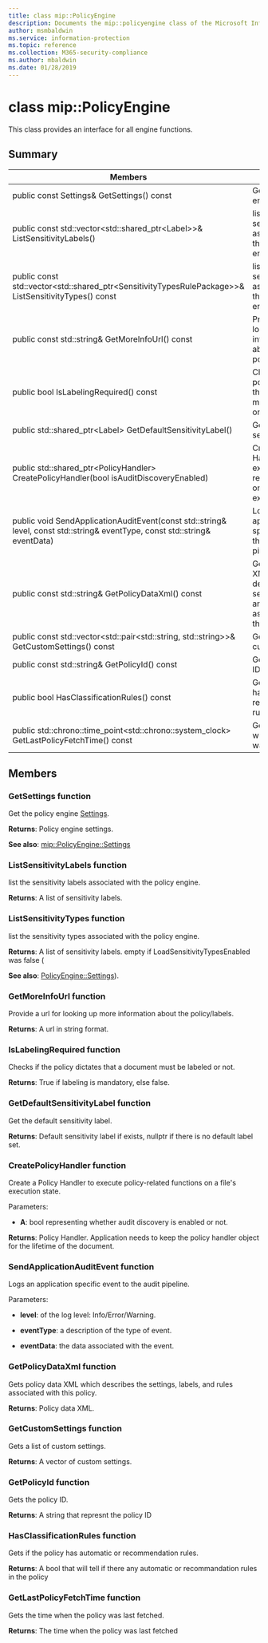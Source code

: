 ```yaml
---
title: class mip::PolicyEngine 
description: Documents the mip::policyengine class of the Microsoft Information Protection (MIP) SDK.
author: msmbaldwin
ms.service: information-protection
ms.topic: reference
ms.collection: M365-security-compliance
ms.author: mbaldwin
ms.date: 01/28/2019
---
```


# class mip::PolicyEngine 
This class provides an interface for all engine functions.
  
## Summary
 Members                        | Descriptions                                
--------------------------------|---------------------------------------------
public const Settings& GetSettings() const  |  Get the policy engine [Settings](class_mip_policyengine_settings.md).
public const std::vector\<std::shared_ptr\<Label\>\>& ListSensitivityLabels()  |  list the sensitivity labels associated with the policy engine.
public const std::vector\<std::shared_ptr\<SensitivityTypesRulePackage\>\>& ListSensitivityTypes() const  |  list the sensitivity types associated with the policy engine.
public const std::string& GetMoreInfoUrl() const  |  Provide a url for looking up more information about the policy/labels.
public bool IsLabelingRequired() const  |  Checks if the policy dictates that a document must be labeled or not.
public std::shared_ptr\<Label\> GetDefaultSensitivityLabel()  |  Get the default sensitivity label.
public std::shared_ptr\<PolicyHandler\> CreatePolicyHandler(bool isAuditDiscoveryEnabled)  |  Create a Policy Handler to execute policy-related functions on a file's execution state.
public void SendApplicationAuditEvent(const std::string& level, const std::string& eventType, const std::string& eventData)  |  Logs an application specific event to the audit pipeline.
public const std::string& GetPolicyDataXml() const  |  Gets policy data XML which describes the settings, labels, and rules associated with this policy.
public const std::vector\<std::pair\<std::string, std::string\>\>& GetCustomSettings() const  |  Gets a list of custom settings.
public const std::string& GetPolicyId() const  |  Gets the policy ID.
public bool HasClassificationRules() const  |  Gets if the policy has automatic or recommendation rules.
public std::chrono::time_point\<std::chrono::system_clock\> GetLastPolicyFetchTime() const  |  Gets the time when the policy was last fetched.
  
## Members
  
### GetSettings function
Get the policy engine [Settings](class_mip_policyengine_settings.md).

  
**Returns**: Policy engine settings. 
  
**See also**: [mip::PolicyEngine::Settings](class_mip_policyengine_settings.md)
  
### ListSensitivityLabels function
list the sensitivity labels associated with the policy engine.

  
**Returns**: A list of sensitivity labels.
  
### ListSensitivityTypes function
list the sensitivity types associated with the policy engine.

  
**Returns**: A list of sensitivity labels. empty if LoadSensitivityTypesEnabled was false (
  
**See also**: [PolicyEngine::Settings](class_mip_policyengine_settings.md)).
  
### GetMoreInfoUrl function
Provide a url for looking up more information about the policy/labels.

  
**Returns**: A url in string format.
  
### IsLabelingRequired function
Checks if the policy dictates that a document must be labeled or not.

  
**Returns**: True if labeling is mandatory, else false.
  
### GetDefaultSensitivityLabel function
Get the default sensitivity label.

  
**Returns**: Default sensitivity label if exists, nullptr if there is no default label set.
  
### CreatePolicyHandler function
Create a Policy Handler to execute policy-related functions on a file's execution state.

Parameters:  
* **A**: bool representing whether audit discovery is enabled or not.



  
**Returns**: Policy Handler.
Application needs to keep the policy handler object for the lifetime of the document.
  
### SendApplicationAuditEvent function
Logs an application specific event to the audit pipeline.

Parameters:  
* **level**: of the log level: Info/Error/Warning. 


* **eventType**: a description of the type of event. 


* **eventData**: the data associated with the event.


  
### GetPolicyDataXml function
Gets policy data XML which describes the settings, labels, and rules associated with this policy.

  
**Returns**: Policy data XML.
  
### GetCustomSettings function
Gets a list of custom settings.

  
**Returns**: A vector of custom settings.
  
### GetPolicyId function
Gets the policy ID.

  
**Returns**: A string that represnt the policy ID
  
### HasClassificationRules function
Gets if the policy has automatic or recommendation rules.

  
**Returns**: A bool that will tell if there any automatic or recommandation rules in the policy
  
### GetLastPolicyFetchTime function
Gets the time when the policy was last fetched.

  
**Returns**: The time when the policy was last fetched